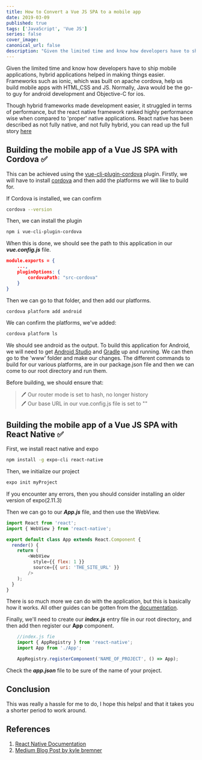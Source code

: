```yaml
---
title: How to Convert a Vue JS SPA to a mobile app
date: 2019-03-09
published: true
tags: ['JavaScript', 'Vue JS']
series: false
cover_image:
canonical_url: false
description: "Given the limited time and know how developers have to ship mobile applications, hybrid applications helped in making things easier. Frameworks such as ionic, which was built on apache cordova, help us build mobile apps with HTML,CSS and JS..."
---
```


Given the limited time and know how developers have to ship mobile applications, hybrid applications helped in making things easier. Frameworks such as ionic, which was built on apache cordova, help us build mobile apps with HTML,CSS and JS. Normally, Java would be the go-to guy for android development and Objective-C for ios.

Though hybrid frameworks made development easier, it struggled in terms of performance, but the react native framework ranked highly performance wise when compared to 'proper' native applications. React native has been described as not fully native, and not fully hybrid, you can read up the full story [here](https://www.quora.com/Is-React-Native-actually-native-or-hybrid) 

## Building the mobile app of a Vue JS SPA with Cordova ✅

This can be achieved using the [vue-cli-plugin-cordova](https://www.npmjs.com/package/vue-cli-plugin-cordova) plugin.
Firstly, we will have to install [cordova](https://cordova.apache.org/docs/en/latest/) and then add the platforms we will like to build for.

If Cordova is installed, we can confirm

```sh
cordova --version
```

Then, we can install the plugin

```sh
npm i vue-cli-plugin-cordova
```

When this is done, we should see the path to this application in our ***vue.config.js*** file.

```json
module.exports = {
    ...,
    pluginOptions: {
        cordovaPath: "src-cordova"
    }
}
```

Then we can go to that folder, and then add our platforms.

```sh
cordova platform add android
```

We can confirm the platforms, we've added:

```sh
cordova platform ls
```

We should see android as the output. To build this application for Android, we will need to get [Android Studio](https://developer.android.com/studio) and [Gradle](https://gradle.org/) up and running. We can then go to the 'www' folder and make our changes. The different commands to build for our various platforms, are in our package.json file and then we can come to our root directory and run them.

Before building, we should ensure that:
> 🖊  Our router mode is set to hash, no longer history <br>
> 🖊  Our base URL in our vue.config.js file is set to ""

## Building the mobile app of a Vue JS SPA with React Native ✅

First, we install react native and expo

```sh
npm install -g expo-cli react-native
```

Then, we initialize our project

```sh
expo init myProject
```

If you encounter any errors, then you should consider installing an older version of expo(2.11.3)

Then we can go to our ***App.js*** file, and then use the WebView.

```js
import React from 'react';
import { WebView } from 'react-native';

export default class App extends React.Component {
  render() {
    return (
        <WebView
          style={{ flex: 1 }}
          source={{ uri: 'THE_SITE_URL' }}
        />
    );
  }
}

```

There is so much more we can do with the application, but this is basically how it works. All other guides can be gotten from the [documentation](https://facebook.github.io/react-native/docs/getting-started).

Finally, we'll need to create our ***index.js*** entry file in our root directory, and then add then register our **App** component.

```js
    //index.js fie
    import { AppRegistry } from 'react-native';
    import App from './App';

    AppRegistry.registerComponent('NAME_OF_PROJECT', () => App);

```

Check the ***app.json*** file to be sure of the name of your project.

## Conclusion

This was really a hassle for me to do, I hope this helps! and that it takes you a shorter period to work around.

## References

1. [React Native Documentation](https://facebook.github.io/react-native/docs/getting-started)
2. [Medium Blog Post by kyle bremner](https://blog.defining.tech/adding-a-back-button-for-react-native-webview-4a6fa9cd0b0)